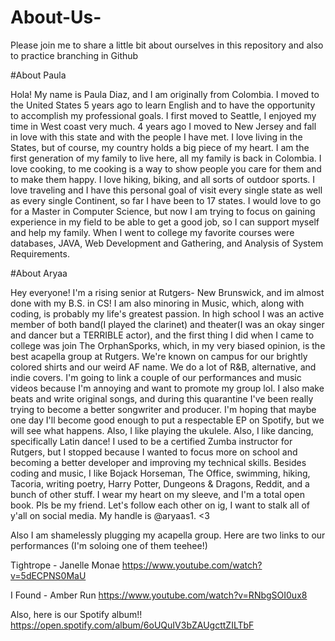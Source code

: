 # About-Us-
Please join me to share a little bit about ourselves in this repository and also to practice branching in Github


#About Paula

Hola! My name is Paula Diaz, and I am originally from Colombia. I moved to the United States 5 years ago to learn English and to have the opportunity to accomplish my professional goals. I first moved to Seattle, I enjoyed my time in West coast very much. 4 years ago I moved to New Jersey and fall
in love with this state and with the people I have met. I love living in the States, but of course, my country holds a big piece of my heart. I am the
first generation of my family to live here, all my family is back in Colombia. I love cooking, to me cooking is a way to show people you care for them and to make them happy. I love hiking, biking, and all sorts of outdoor sports. I love traveling and I have this personal goal of visit every single state as well as every single Continent, so far I have been to 17 states. I would love to go for a Master in Computer Science, but now I am trying to focus on gaining experience in my field to be able to get a good job, so I can support myself and help my family. When I went to college my favorite courses were databases, JAVA, Web Development and Gathering, and Analysis of System Requirements.  


#About Aryaa

Hey everyone! I'm a rising senior at Rutgers- New Brunswick, and im almost done with my B.S. in CS! I am also minoring in Music, which, along with coding, is probably my life's greatest passion. In high school I was an active member of both band(I played the clarinet) and theater(I was an okay singer and dancer but a TERRIBLE actor), and the first thing I did when I came to college was join The OrphanSporks, which, in my very biased opinion, is the best acapella group at Rutgers. We're known on campus for our brightly colored shirts and our weird AF name. We do a lot of R&B, alternative, and indie covers. I'm going to link a couple of our performances and music videos because I'm annoying and want to promote my group lol. I also make beats and write original songs, and during this quarantine I've been really trying to become a better songwriter and producer. I'm hoping that maybe one day I'll become good enough to put a respectable EP on Spotify, but we will see what happens. Also, I like playing the ukulele. Also, I like dancing, specifically Latin dance! I used to be a certified Zumba instructor for Rutgers, but I stopped because I wanted to focus more on school and becoming a better developer and improving my technical skills. Besides coding and music, I like Bojack Horseman, The Office, swimming, hiking, Tacoria, writing poetry, Harry Potter, Dungeons & Dragons, Reddit, and a bunch of other stuff. I wear my heart on my sleeve, and I'm a total open book. Pls be my friend. Let's follow each other on ig, I want to stalk all of y'all on social media. My handle is @aryaas1. <3

Also I am shamelessly plugging my acapella group. Here are two links to our performances (I'm soloing one of them teehee!)

Tightrope - Janelle Monae https://www.youtube.com/watch?v=5dECPNS0MaU

I Found - Amber Run https://www.youtube.com/watch?v=RNbgSOI0ux8

Also, here is our Spotify album!! https://open.spotify.com/album/6oUQuIV3bZAUgcttZILTbF
